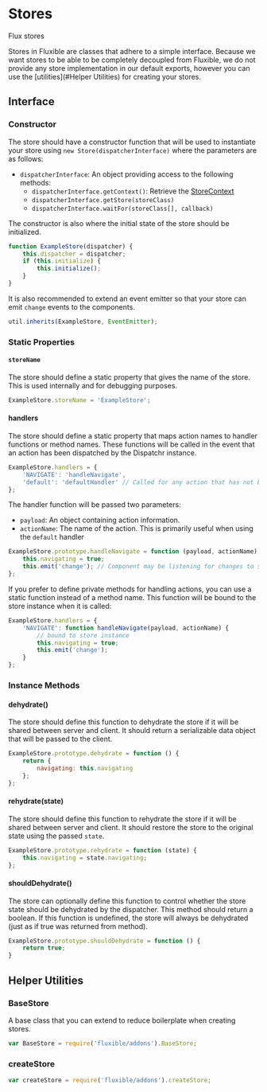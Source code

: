 # Stores

Flux stores

Stores in Fluxible are classes that adhere to a simple interface. Because we want stores to be able to be completely decoupled from Fluxible, we do not provide any store implementation in our default exports, however you can use the [utilities](#Helper Utilities) for creating your stores.

## Interface

### Constructor

The store should have a constructor function that will be used to instantiate your store using `new Store(dispatcherInterface)` where the parameters are as follows:

  * `dispatcherInterface`: An object providing access to the following methods:
    * `dispatcherInterface.getContext()`: Retrieve the [StoreContext](StoreContext.md)
    * `dispatcherInterface.getStore(storeClass)`
    * `dispatcherInterface.waitFor(storeClass[], callback)`

  The constructor is also where the initial state of the store should be initialized.

```js
function ExampleStore(dispatcher) {
    this.dispatcher = dispatcher;
    if (this.initialize) {
        this.initialize();
    }
}
```

It is also recommended to extend an event emitter so that your store can emit `change` events to the components.

```js
util.inherits(ExampleStore, EventEmitter);
```

### Static Properties

#### `storeName`

The store should define a static property that gives the name of the store. This is used internally and for debugging purposes.

```js
ExampleStore.storeName = 'ExampleStore';
```

#### handlers

The store should define a static property that maps action names to handler functions or method names. These functions will be called in the event that an action has been dispatched by the Dispatchr instance.

```js
ExampleStore.handlers = {
    'NAVIGATE': 'handleNavigate',
    'default': 'defaultHandler' // Called for any action that has not been otherwise handled
};
```

The handler function will be passed two parameters:

  * `payload`: An object containing action information.
  * `actionName`: The name of the action. This is primarily useful when using the `default` handler

```js
ExampleStore.prototype.handleNavigate = function (payload, actionName) {
    this.navigating = true;
    this.emit('change'); // Component may be listening for changes to state
};
```

If you prefer to define private methods for handling actions, you can use a static function instead of a method name. This function will be bound to the store instance when it is called:

```js
ExampleStore.handlers = {
    'NAVIGATE': function handleNavigate(payload, actionName) {
        // bound to store instance
        this.navigating = true;
        this.emit('change');
    }
};
```

### Instance Methods

#### dehydrate()

The store should define this function to dehydrate the store if it will be shared between server and client. It should return a serializable data object that will be passed to the client.

```js
ExampleStore.prototype.dehydrate = function () {
    return {
        navigating: this.navigating
    };
};
```

#### rehydrate(state)

The store should define this function to rehydrate the store if it will be shared between server and client. It should restore the store to the original state using the passed `state`.

```js
ExampleStore.prototype.rehydrate = function (state) {
    this.navigating = state.navigating;
};
```

#### shouldDehydrate()

The store can optionally define this function to control whether the store state should be dehydrated by the dispatcher. This method should return a boolean. If this function is undefined, the store will always be dehydrated (just as if true was returned from method).

```js
ExampleStore.prototype.shouldDehydrate = function () {
    return true;
}
```

## Helper Utilities

### BaseStore

A base class that you can extend to reduce boilerplate when creating stores.

```js
var BaseStore = require('fluxible/addons').BaseStore;
```

### createStore

```js
var createStore = require('fluxible/addons').createStore;
```
